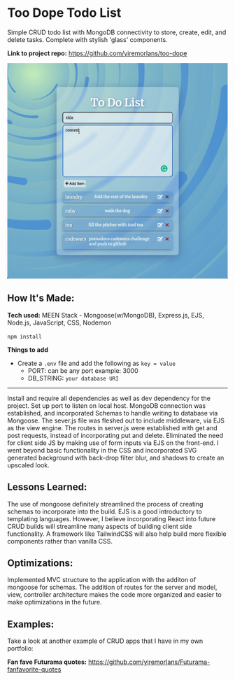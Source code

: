 # Too Dope Todo List
Simple CRUD todo list with MongoDB connectivity to store, create, edit, and delete tasks. Complete with stylish 'glass' components.

**Link to project repo:** https://github.com/yiremorlans/too-dope

![alt tag](https://github.com/yiremorlans/too-dope/blob/main/todolist.gif)

## How It's Made:

**Tech used:** MEEN Stack - Mongoose(w/MongoDB), Express.js, EJS, Node.js, JavaScript, CSS, Nodemon

```npm install```

**Things to add**

- Create a `.env` file and add the following as `key = value` 
  - PORT: can be any port example: 3000
  - DB_STRING: `your database URI` 
 ---

Install and require all dependencies as well as dev dependency for the project. Set up port to listen on local host. MongoDB connection was established, and incorporated Schemas to handle writing to database via Mongoose. The sever.js file was fleshed out to include middleware, via EJS as the view engine. The routes in server.js were established with get and post requests, instead of incorporating put and delete. Eliminated the need for client side JS by making use of form inputs via EJS on the front-end. I went beyond basic functionality in the CSS and incorporated SVG generated background with back-drop filter blur, and shadows to create an upscaled look. 

## Lessons Learned:

The use of mongoose definitely streamlined the process of creating schemas to incorporate into the build. EJS is a good introductory to templating languages. However, I believe incorporating React into future CRUD builds will streamline many aspects of building client side functionality. A framework like TailwindCSS will also help build more flexible components rather than vanilla CSS.

## Optimizations:

Implemented MVC structure to the application with the additon of mongoose for schemas. The addition of routes for the server and model, view, controller architecture makes the code more organized and easier to make optimizations in the future.

## Examples:
Take a look at another example of CRUD apps that I have in my own portfolio:

**Fan fave Futurama quotes:** https://github.com/yiremorlans/Futurama-fanfavorite-quotes

